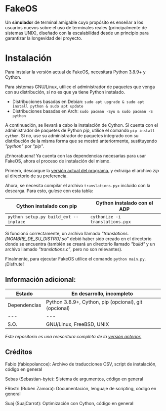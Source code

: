 # FakeOS

Un **simulador** de terminal amigable cuyo propósito es enseñar a los usuarios nuevos sobre el uso
de terminales reales (principalmente de sistemas UNIX), diseñado con la escalabilidad desde un
principio para garantizar la longevidad del proyecto.

# Instalación
Para instalar la versión actual de FakeOS, necesitará Python 3.8.9+ y Cython.

Para sistemas GNU/Linux, utilice el administrador de paquetes que venga con su distribución, si
no es que ya tiene Python instalado.

* Distribuciones basadas en Debian: `sudo apt upgrade & sudo apt install python & sudo apt update`
* Distribuciones basadas en Arch: `sudo pacman -Syu & sudo pacman -S python`

A continuación, se llevará a cabo la instalación de Cython. Si cuenta con el administrador de
paquetes de Python *pip*, utilice el comando `pip install cython`. Si no, use su administrador de
paquetes integrado con su distribución de la misma forma que se mostró anteriormente,
sustituyendo *"python"* por *"pip"*.

¡Enhorabuena! Ya cuenta con las dependencias necesarias para usar FakeOS, ahora el proceso de
instalación del mismo.

Primero, descargue la [versión actual del programa.](https://www.github.com/Hint-Box/FakeOS/archive/refs/heads/main.zip) y extraiga el archivo *zip* al directorio de su preferencia.

Ahora, se necesita compilar el archivo `translations.pyx` incluido con la descarga.
Para esto, guíese con esta tabla:

|Cython instalado con pip|Cython instalado con el ADP|
|---|---|
|`python setup.py build_ext --inplace`|`cythonize -i translations.pyx`|

Si funcionó correctamente, un archivo llamado *"translations.[NOMBRE_DE_SU_DISTRO].so"* debió
haber sido creado en el directorio donde se encuentra (también se creará un directorio llamado
*"build"* y un archivo llamado *"translations.c"*, pero no son relevantes).

Finalmente, para ejecutar FakeOS utilice el comando `python main.py`. ¡Disfrute!

## Información adicional:
|Estado|En desarrollo, incompleto|
|---|---|
|Dependencias|Python 3.8.9+, Cython, pip (opcional), git (opcional)|
|---|---|
|S.O.|GNU/Linux, FreeBSD, UNIX|

_Este repositorio es una reescritura completa de la [versión anterior.](https://www.github.com/fabiopolancoe/FakeOS)_


## Créditos
Fabio (fabiopolancoe): Archivo de traducciones CSV, script de instalación, código en general

Sebas (Sebastian-byte): Sistema de argumentos, código en general

FRostri (Rubén Zamora): Documentación, lenguaje de scripting, código en general

Suaj (SuajCarrot): Optimización con Cython, código en general

